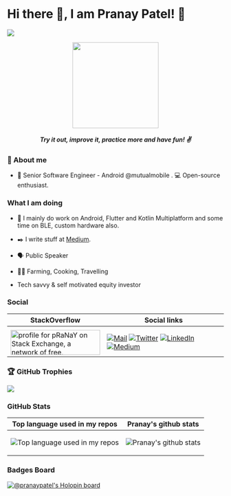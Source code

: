 # Hi there 👋, I am Pranay Patel! 🙏

![](https://komarev.com/ghpvc/?username=pranaypatel512&color=brightgreen&style=flat)

 <p align="center">
    <img height="200px" width="200px" src="https://user-images.githubusercontent.com/10808436/209355175-23c2a87e-75d6-4ac1-8dd5-ebe724e42674.png" >
  <br>  <br>
  <b><i>Try it out, improve it, practice more and have fun! ✌️ </i></b> 
 </p>

### 📃 About me

* 💼 Senior Software Engineer - Android @mutualmobile . 💻 Open-source enthusiast.


### What I am doing

* 🙌 I mainly do work on Android, Flutter and Kotlin Multiplatform and some time on BLE, custom hardware also.
* ✒️ I write stuff at [Medium](https://medium.com/@pranaypatel).

* 🗣️ Public Speaker 

* 👨‍🍳 Farming, Cooking, Travelling

* Tech savvy & self motivated equity investor 

### Social

| StackOverflow  | Social links |
| ------------- | ------------- |
| <center>
<a href="https://stackexchange.com/users/3529602"><img src="https://stackexchange.com/users/flair/3529602.png" width="208" height="58" alt="profile for pRaNaY on Stack Exchange, a network of free, community-driven Q&amp;A sites" title="profile for pRaNaY on Stack Exchange, a network of free, community-driven Q&amp;A sites"></a></center>  | [![Mail](https://img.shields.io/badge/-Say%20Hi!-gray?style=for-the-badge&logo=gmail)](mailto:iampranaypatel@gmail.com) [![Twitter](https://img.shields.io/badge/-twitter-gray?style=for-the-badge&logo=twitter)](https://twitter.com/pranaypatel_) [![LinkedIn](https://img.shields.io/badge/-linkedin-gray?style=for-the-badge&logo=linkedin)](https://www.linkedin.com/in/pranaypatel512/) [![Medium](https://img.shields.io/badge/-medium-gray?style=for-the-badge&logo=medium)](https://medium.com/@pranaypatel)  |

### 🏆 GitHub Trophies
![](https://github-profile-trophy.vercel.app/?username=pranaypatel512&theme=discord&no-frame=false&no-bg=false&margin-w=7)

### GitHub Stats

|  Top language used in my repos | Pranay's github stats |
| ------------- | ------------- |
| <img width="" src="https://github-readme-stats-git-masterrstaa-rickstaa.vercel.app/api/top-langs/?username=birjuvachhani&layout=compact&hide_title=1&card_width=300" alt="Top language used in my repos" />  |  <p align="center"> <img src="https://github-readme-stats.vercel.app/api?username=pranaypatel512&count_private=true&show_icons=true&include_all_commits=true" alt="Pranay's github stats" /> |


### Badges Board

[![@pranaypatel's Holopin board](https://holopin.me/pranaypatel)](https://holopin.io/@pranaypatel)

